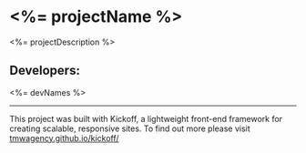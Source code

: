 # <%= projectName %>
<%= projectDescription %>

## Developers: 
<%= devNames %>


---
This project was built with Kickoff, a lightweight front-end framework for creating scalable, responsive sites. To find out more please visit [tmwagency.github.io/kickoff/](http://tmwagency.github.io/kickoff/)
